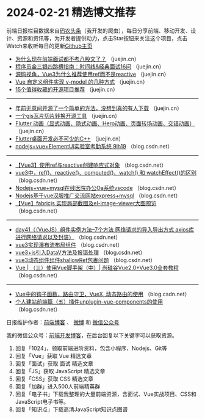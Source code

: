 # 2024-02-21 精选博文推荐

前端日报栏目数据来自[码农头条](http://toutiao.qdkfweb.cn/)（我开发的爬虫），每日分享前端、移动开发、设计、资源和资讯等，为开发者提供动力，点击Star按钮来关注这个项目，点击Watch来收听每日的更新[Github主页](https://github.com/kujian/frontendDaily)
* [为什么现在前端面试都不考八股文了？](https://juejin.cn/post/7336859385782583308) （juejin.cn）
* [程序员金三银四跳槽指南：时间线&amp;经典面试16问](https://juejin.cn/post/7336812458646519871) （juejin.cn）
* [源码视角，Vue3为什么推荐使用ref而不是reactive](https://juejin.cn/post/7329539838776246272) （juejin.cn）
* [Vue 自定义组件实现 v-model 的几种方式](https://juejin.cn/post/7336538738749423616) （juejin.cn）
* [15个值得收藏的开源项目推荐](https://juejin.cn/post/7336921343205900328) （juejin.cn）

***
* [年前无意间开源了一个简单的方法，没想到真的有人下载](https://juejin.cn/post/7337117537362493481) （juejin.cn）
* [一个gis瓦片切片转换开源工具](https://juejin.cn/post/7336082781604003874) （juejin.cn）
* [Flutter 动画（显式动画、隐式动画、Hero动画、页面转场动画、交错动画）](https://juejin.cn/post/7335653891943858212) （juejin.cn）
* [Flutter桌面开发必不可少的C++](https://juejin.cn/post/7337125978803470388) （juejin.cn）
* [nodejs+vue+ElementUi实验室考勤系统 9lh19](https://blog.csdn.net/QQ402205496/article/details/136187646) （blog.csdn.net）

***
* [【Vue3】使用ref与reactive创建响应式对象](https://blog.csdn.net/null18/article/details/136193411) （blog.csdn.net）
* [vue3中，ref()、reactive()、computed()、watch() 和 watchEffect()的区别](https://blog.csdn.net/hzxOnlineOk/article/details/136183960) （blog.csdn.net）
* [Nodejs+vue+mysql在线医院办公Oa系统vscode](https://blog.csdn.net/QQ_402205496/article/details/136197853) （blog.csdn.net）
* [Nodejs基于vue汉服推广交流网站express+mysql](https://blog.csdn.net/dongyun2022/article/details/136197212) （blog.csdn.net）
* [【Vue】fabricjs 实现局部截图及el-image-viewer大图预览](https://blog.csdn.net/xubuhang/article/details/136190061) （blog.csdn.net）

***
* [day41（（VueJS）组件实例方法&#8211;7个方法 网络请求的导入导出方式 axios库进行网络请求以及封装）](https://blog.csdn.net/weixin_69145757/article/details/134280973) （blog.csdn.net）
* [vue3实现瀑布流布局组件](https://blog.csdn.net/guizi0809/article/details/136172585) （blog.csdn.net）
* [vue3+js引入DataV方法及报错处理](https://blog.csdn.net/qq_45752346/article/details/136185395) （blog.csdn.net）
* [vue3动态组件组件shallowRef包裹问题](https://blog.csdn.net/m0_45925246/article/details/136187151) （blog.csdn.net）
* [Vue | （三）使用Vue脚手架（中）| 尚硅谷Vue2.0+Vue3.0全套教程](https://blog.csdn.net/m0_63398413/article/details/136180097) （blog.csdn.net）

***
* [Vue中的钩子函数，路由守卫，VueX, 动态路由的使用](https://blog.csdn.net/zerodiyi/article/details/136177011) （blog.csdn.net）
* [个人建站前端篇（五）插件unplugin-vue-components的使用](https://blog.csdn.net/qq_43206280/article/details/136195414) （blog.csdn.net）

日报维护作者：[前端博客](https://qdkfweb.cn/) 、 [微博](http://weibo.com/kujian) 和 [微信公众号](https://open.weixin.qq.com/qr/code?username=caibaojian_com)

我的微信公众号：[前端开发博客](https://open.weixin.qq.com/qr/code?username=caibaojian_com)，在后台回复以下关键字可以获取资源。

1. 回复「1024」，领取前端进阶资料，包含小程序、Nodejs、Git等
2. 回复「Vue」获取 Vue 精选文章
3. 回复「面试」获取 面试 精选文章
4. 回复「JS」获取 JavaScript 精选文章
5. 回复「CSS」获取 CSS 精选文章
6. 回复「加群」进入500人前端精英群
7. 回复「电子书」下载我整理的大量前端资源，含面试、Vue实战项目、CSS和JavaScript电子书等。
8. 回复「知识点」下载高清JavaScript知识点图谱